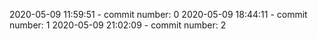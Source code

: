 2020-05-09 11:59:51 - commit number: 0
2020-05-09 18:44:11 - commit number: 1
2020-05-09 21:02:09 - commit number: 2
